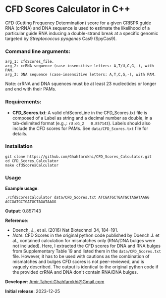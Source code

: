 # CFD Scores Calculator in C++ 
 CFD (Cutting Frequency Determination) score for a given CRISPR guide RNA (crRNA) and DNA sequence is used to estimate the likelihood of a particular guide RNA inducing a double-strand break at a specific genomic targeted by *Streptococcus pyogenes* Cas9 (SpyCas9).

 ### Command line arguments:
      
    arg_1: cfdScores_file. 
    arg_2: crRNA sequence (case-insensitive letters: A,T/U,C,G,-), with PAM.
    arg_3: DNA sequence (case-insensitive letters: A,T,C,G,-), with PAM.

Note: crRNA and DNA squences must be at least 23 nucleotides or longer and end with their PAMs. 

### Requirements: 
 - **CFD_Scores.txt**: A valid cfdScoreLine in the CFD_Scores.txt file is composed of a Label as string and a decimal number as double, in a tab-delimited format (e.g.,: `rU:dG_2   0.857143`). Labels should also include the CFD scores for PAMs. See `data/CFD_Scores.txt` file for details. 

### Installation
```
git clone https://github.com/Ghahfarokhi/CFD_Scores_Calculator.git
cd CFD_Scores_Calculator
make cfdScoresCalculator
```

### Usage

**Example usage**:
```
./cfdScoresCalculator data/CFD_Scores.txt ATCGATGCTGATGCTAGATAAGG ACCGATGCTGATGCTAGATAAGG 
```

**Output**: 0.857143

**Reference**: 
- Doench, J., et al. (2016) Nat Biotechnol 34, 184–191.
- *Note*: CFD Scores in the original python code published by Doench J. et al., contained calculation for mismatches only (RNA/DNA bulges were not included). Here, I extracted the CFD scores for DNA and RNA bulges from Supplementary Table 19 and listed them in the `data/CFD_Scores.txt` file. However, it has to be used with cautions as the combination of mismatches and bulges CFD scores is not peer-reviewed, and is vaguely described. The output is identical to the original python code if the provided crRNA and DNA don't contain RNA/DNA bulges. 

**Developer**: Amir.Taheri.Ghahfarokhi@Gmail.com 

**Initial release**: 2023-12-25